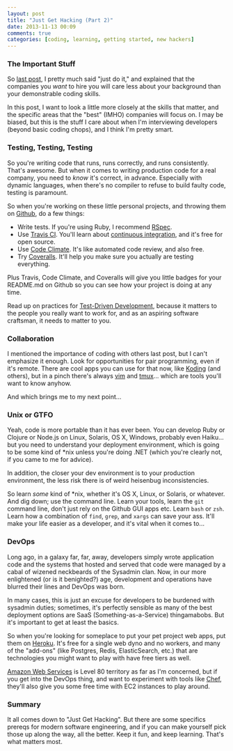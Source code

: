 ```yaml
---
layout: post
title: "Just Get Hacking (Part 2)"
date: 2013-11-13 00:09
comments: true
categories: [coding, learning, getting started, new hackers]
---
```


### The Important Stuff

So [last post](/blog/2013/11/12/just-get-hacking/), I pretty much said "just do it," and explained that the companies you _want_ to hire you will care less about your background than your demonstrable coding skills.

In this post, I want to look a little more closely at the skills that matter, and the specific areas that the "best" (IMHO) companies will focus on. I may be biased, but this is the stuff I care about when I'm interviewing developers (beyond basic coding chops), and I think I'm pretty smart.

### Testing, Testing, Testing

So you're writing code that runs, runs correctly, and runs consistently. That's awesome. But when it comes to writing production code for a real company, you need to _know_ it's correct, in advance. Especially with dynamic languages, when there's no compiler to refuse to build faulty code, testing is paramount.

So when you're working on these little personal projects, and throwing them on [Github](https://github.com), do a few things:

<!-- more -->

* Write tests. If you're using Ruby, I recommend [RSpec](http://rspec.info/).
* Use [Travis CI](https://travis-ci.org/). You'll learn about [continuous integration](http://martinfowler.com/articles/continuousIntegration.html), and it's free for open source.
* Use [Code Climate](https://codeclimate.com/). It's like automated code review, and also free.
* Try [Coveralls](https://coveralls.io/). It'll help you make sure you actually are testing everything.

Plus Travis, Code Climate, and Coveralls will give you little badges for your README.md on Github so you can see how your project is doing at any time.

Read up on practices for [Test-Driven Development](http://en.wikipedia.org/wiki/Test-driven_development), because it matters to the people you really want to work for, and as an aspiring software craftsman, it needs to matter to you.

### Collaboration

I mentioned the importance of coding with others last post, but I can't emphasize it enough. Look for opportunities for pair programming, even if it's remote. There are cool apps you can use for that now, like [Koding](https://koding.com/) (and others), but in a pinch there's always [vim](http://www.vim.org/) and [tmux](http://tmux.sourceforge.net/)... which are tools you'll want to know anyhow. 

And which brings me to my next point...

### Unix or GTFO

Yeah, code is more portable than it has ever been. You can develop Ruby or Clojure or Node.js on Linux, Solaris, OS X, Windows, probably even Haiku... but you need to understand your deployment environment, which is going to be some kind of *nix unless you're doing .NET (which you're clearly not, if you came to me for advice).

In addition, the closer your dev environment is to your production environment, the less risk there is of weird heisenbug inconsistencies.

So learn _some_ kind of *nix, whether it's OS X, Linux, or Solaris, or whatever. And dig down; use the command line. Learn your tools, learn the `git` command line, don't just rely on the Github GUI apps etc. Learn `bash` or `zsh`. Learn how a combination of `find`, `grep`, and `xargs` can save your ass. It'll make your life easier as a developer, and it's vital when it comes to...

### DevOps

Long ago, in a galaxy far, far, away, developers simply wrote application code and the systems that hosted and served that code were managed by a cabal of wizened neckbeards of the Sysadmin clan. Now, in our more enlightened (or is it benighted?) age, development and operations have blurred their lines and DevOps was born.

In many cases, this is just an excuse for developers to be burdened with sysadmin duties; sometimes, it's perfectly sensible as many of the best deployment options are SaaS (Something-as-a-Service) thingamabobs. But it's important to get at least the basics.

So when you're looking for someplace to put your pet project web apps, put them on [Heroku](http://heroku.com). It's free for a single web dyno and no workers, and many of the "add-ons" (like Postgres, Redis, ElasticSearch, etc.) that are technologies you might want to play with have free tiers as well.

[Amazon Web Services](http://aws.amazon.com/) is Level 80 territory as far as I'm concerned, but if you get into the DevOps thing, and want to experiment with tools like [Chef](http://www.opscode.com/chef/), they'll also give you some free time with EC2 instances to play around.

### Summary

It all comes down to "Just Get Hacking". But there are some specifics prereqs for modern software engineering, and if you can make yourself pick those up along the way, all the better. Keep it fun, and keep learning. That's what matters most.
